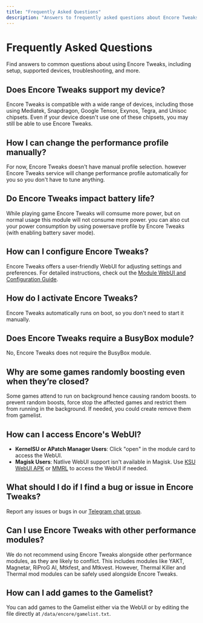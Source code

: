 ```yaml
---
title: "Frequently Asked Questions"
description: "Answers to frequently asked questions about Encore Tweaks, covering device compatibility, configuration, activation, and troubleshooting."
---
```


# Frequently Asked Questions 

Find answers to common questions about using Encore Tweaks, including setup, supported devices, troubleshooting, and more.

## Does Encore Tweaks support my device?
Encore Tweaks is compatible with a wide range of devices, including those using Mediatek, Snapdragon, Google Tensor, Exynos, Tegra, and Unisoc chipsets. Even if your device doesn't use one of these chipsets, you may still be able to use Encore Tweaks.

## How I can change the performance profile manually?
For now, Encore Tweaks doesn't have manual profile selection. however Encore Tweaks service will change performance profile automatically for you so you don't have to tune anything.

## Do Encore Tweaks impact battery life?
While playing game Encore Tweaks will comsume more power, but on normal usage this module will not consume more power. you can also cut your power consumption by using powersave profile by Encore Tweaks (with enabling battery saver mode).

## How can I configure Encore Tweaks?
Encore Tweaks offers a user-friendly WebUI for adjusting settings and preferences. For detailed instructions, check out the [Module WebUI and Configuration Guide](/guide/webui-and-configuration).

## How do I activate Encore Tweaks?
Encore Tweaks automatically runs on boot, so you don't need to start it manually.

## Does Encore Tweaks require a BusyBox module?
No, Encore Tweaks does not require the BusyBox module.

## Why are some games randomly boosting even when they’re closed?
Some games attend to run on background hence causing random boosts. to prevent random boosts, force stop the affected games and restrict them from running in the background. If needed, you could create remove them from gamelist.

## How can I access Encore's WebUI?
- **KernelSU or APatch Manager Users**: Click "open" in the module card to access the WebUI.
- **Magisk Users**: Natlive WebUI support isn't available in Magisk. Use [KSU WebUI APK](https://t.me/rem01schannel/636) or [MMRL](https://github.com/DerGoogler/MMRL) to access the WebUI if needed.

## What should I do if I find a bug or issue in Encore Tweaks?
Report any issues or bugs in our [Telegram chat group](https://t.me/rem01shideout).

## Can I use Encore Tweaks with other performance modules?
We do not recommend using Encore Tweaks alongside other performance modules, as they are likely to conflict. This includes modules like YAKT, Magnetar, RiProG AI, Mtkfest, and Mtkvest. However, Thermal Killer and Thermal mod modules can be safely used alongside Encore Tweaks.

## How can I add games to the Gamelist?
You can add games to the Gamelist either via the WebUI or by editing the file directly at <code>/data/encore/gamelist.txt</code>.
